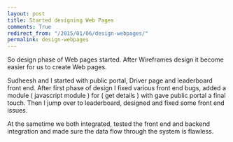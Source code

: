 ```yaml
---
layout: post
title: Started designing Web Pages
comments: True
redirect_from: "/2015/01/06/design-webpages/"
permalink: design-webpages
---
```

 
 So design phase of Web pages started. After Wireframes design it become easier for us to create Web pages.

 Sudheesh and I started with public portal, Driver page and leaderboard front end. After first phase of design I fixed various front end bugs, added a module ( javascript module ) for ( get details ) with gave public portal a final touch.
 Then I jump over to leaderboard, designed and fixed some front end issues.

 At the sametime we both integrated, tested the front end and backend integration and made sure the data flow through the system is flawless.